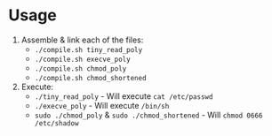 # Usage
1. Assemble & link each of the files: 
    * `./compile.sh tiny_read_poly`
    * `./compile.sh execve_poly`
    * `./compile.sh chmod_poly`
    * `./compile.sh chmod_shortened`
2. Execute:
    * `./tiny_read_poly` - Will execute `cat /etc/passwd`
    * `./execve_poly` - Will execute `/bin/sh`
    * `sudo ./chmod_poly` & `sudo ./chmod_shortened` - Will `chmod 0666 /etc/shadow`
